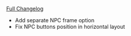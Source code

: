 [Full Changelog](https://github.com/enderneko/Cell/compare/r79-release...480def8ef1ff120ccc079db15157ab66de5ee70d)

- Add separate NPC frame option
- Fix NPC buttons position in horizontal layout